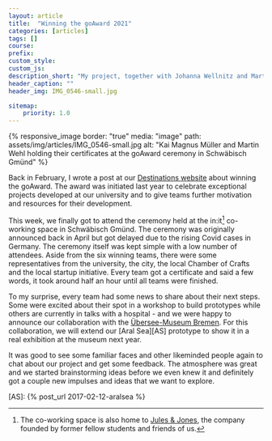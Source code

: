 ```yaml
---
layout: article
title:  "Winning the goAward 2021"
categories: [articles]
tags: []
course:
prefix: 
custom_style:
custom_js:
description_short: "My project, together with Johanna Wellnitz and Martin Wehl, won the goAward initiated by our University"
header_caption: ""
header_img: IMG_0546-small.jpg

sitemap:
    priority: 1.0
---
```



{% responsive_image
border: "true"
media: "image"
path: assets/img/articles/IMG_0546-small.jpg
alt: "Kai Magnus Müller and Martin Wehl holding their certificates at the goAward ceremony in Schwäbisch Gmünd"
%}

Back in February, I wrote a post at our [Destinations website] about winning the goAward.  The award was initiated last year to celebrate exceptional projects developed at our university and to give teams further motivation and resources for their development. 

This week, we finally got to attend the ceremony held at the in:it[^1] co-working space in Schwäbisch Gmünd. The ceremony was originally announced back in April but got delayed due to the rising Covid cases in Germany. The ceremony itself was kept simple with a low number of attendees. Aside from the six winning teams, there were some representatives from the university, the city, the local Chamber of Crafts and the local startup initiative. Every team got a certificate and said a few words, it took around half an hour until all teams were finished. 

To my surprise, every team had some news to share about their next steps. Some were excited about their spot in a workshop to build prototypes while others are currently in talks with a hospital - and we were happy to announce our collaboration with the [Übersee-Museum Bremen][ÜS]. For this collaboration, we will extend our [Aral Sea][AS] prototype to show it in a real exhibition at the museum next year. 

It was good to see some familiar faces and other likeminded people again to chat about our project and get some feedback. The atmosphere was great and we started brainstorming ideas before we even knew it and definitely got a couple new impulses and ideas that we want to explore. 


[^1]: The co-working space is also home to [Jules & Jones][JJ], the company founded by former fellow students and friends of us.


[JJ]: https://www.julesnjones.com
[Destinations website]: https://www.build-destinations.com
[ÜS]: https://www.uebersee-museum.de/
[AS]: {% post_url 2017-02-12-aralsea %}